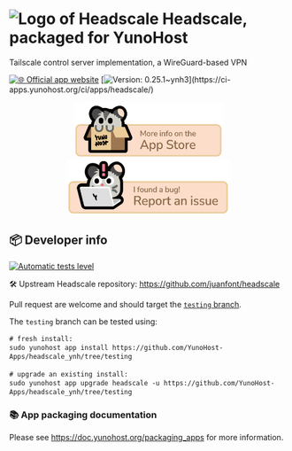 <!--
N.B.: This README was automatically generated by <https://github.com/YunoHost/apps_tools/blob/main/readme_generator>
It shall NOT be edited by hand.
-->

<h1>
  <img src="https://raw.githubusercontent.com/YunoHost/apps/main/logos/headscale.png" width="32px" alt="Logo of Headscale">
  Headscale, packaged for YunoHost
</h1>

Tailscale control server implementation, a WireGuard-based VPN

[![🌐 Official app website](https://img.shields.io/badge/Official_app_website-darkgreen?style=for-the-badge)](https://headscale.net/)
[![Version: 0.25.1~ynh3](https://img.shields.io/badge/Version-0.25.1~ynh3-rgba(0,150,0,1)?style=for-the-badge)](https://ci-apps.yunohost.org/ci/apps/headscale/)

<div align="center">
<a href="https://apps.yunohost.org/app/headscale"><img height="100px" src="https://github.com/YunoHost/yunohost-artwork/raw/refs/heads/main/badges/neopossum-badges/badge_more_info_on_the_appstore.svg"/></a>
<a href="https://github.com/YunoHost-Apps/headscale_ynh/issues"><img height="100px" src="https://github.com/YunoHost/yunohost-artwork/raw/refs/heads/main/badges/neopossum-badges/badge_report_an_issue.svg"/></a>
</div>

## 📦 Developer info

[![Automatic tests level](https://apps.yunohost.org/badge/cilevel/headscale)](https://ci-apps.yunohost.org/ci/apps/headscale/)

🛠️ Upstream Headscale repository: <https://github.com/juanfont/headscale>

Pull request are welcome and should target the [`testing` branch](https://github.com/YunoHost-Apps/headscale_ynh/tree/testing).

The `testing` branch can be tested using:
```
# fresh install:
sudo yunohost app install https://github.com/YunoHost-Apps/headscale_ynh/tree/testing

# upgrade an existing install:
sudo yunohost app upgrade headscale -u https://github.com/YunoHost-Apps/headscale_ynh/tree/testing
```

### 📚 App packaging documentation

Please see <https://doc.yunohost.org/packaging_apps> for more information.